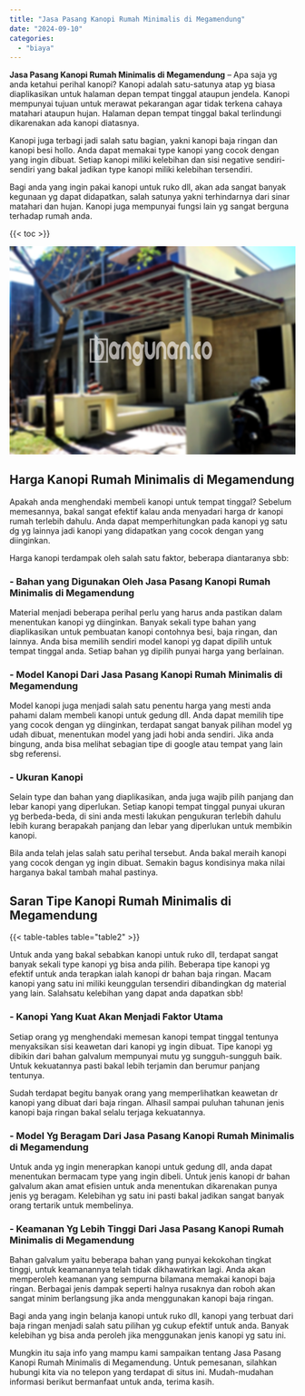 ```yaml
---
title: "Jasa Pasang Kanopi Rumah Minimalis di Megamendung"
date: "2024-09-10"
categories: 
  - "biaya"
---
```


**Jasa Pasang Kanopi Rumah Minimalis di Megamendung** – Apa saja yg anda ketahui perihal kanopi? Kanopi adalah satu-satunya atap yg biasa diaplikasikan untuk halaman depan tempat tinggal ataupun jendela. Kanopi mempunyai tujuan untuk merawat pekarangan agar tidak terkena cahaya matahari ataupun hujan. Halaman depan tempat tinggal bakal terlindungi dikarenakan ada kanopi diatasnya.

Kanopi juga terbagi jadi salah satu bagian, yakni kanopi baja ringan dan kanopi besi hollo. Anda dapat memakai type kanopi yang cocok dengan yang ingin dibuat. Setiap kanopi miliki kelebihan dan sisi negative sendiri-sendiri yang bakal jadikan type kanopi miliki kelebihan tersendiri.

Bagi anda yang ingin pakai kanopi untuk ruko dll, akan ada sangat banyak kegunaan yg dapat didapatkan, salah satunya yakni terhindarnya dari sinar matahari dan hujan. Kanopi juga mempunyai fungsi lain yg sangat berguna terhadap rumah anda.

{{< toc >}}

![Jasa Pasang Kanopi Rumah Minimalis di Megamendung](/images/harga-kanopi-minimalis-11.png)

## Harga Kanopi Rumah Minimalis di Megamendung

Apakah anda menghendaki membeli kanopi untuk tempat tinggal? Sebelum memesannya, bakal sangat efektif kalau anda menyadari harga dr kanopi rumah terlebih dahulu. Anda dapat memperhitungkan pada kanopi yg satu dg yg lainnya jadi kanopi yang didapatkan yang cocok dengan yang diinginkan.

Harga kanopi terdampak oleh salah satu faktor, beberapa diantaranya sbb:

### \- Bahan yang Digunakan Oleh Jasa Pasang Kanopi Rumah Minimalis di Megamendung

Material menjadi beberapa perihal perlu yang harus anda pastikan dalam menentukan kanopi yg diinginkan. Banyak sekali type bahan yang diaplikasikan untuk pembuatan kanopi contohnya besi, baja ringan, dan lainnya. Anda bisa memilih sendiri model kanopi yg dapat dipilih untuk tempat tinggal anda. Setiap bahan yg dipilih punyai harga yang berlainan.

### \- Model Kanopi Dari Jasa Pasang Kanopi Rumah Minimalis di Megamendung

Model kanopi juga menjadi salah satu penentu harga yang mesti anda pahami dalam membeli kanopi untuk gedung dll. Anda dapat memilih tipe yang cocok dengan yg diinginkan, terdapat sangat banyak pilihan model yg udah dibuat, menentukan model yang jadi hobi anda sendiri. Jika anda bingung, anda bisa melihat sebagian tipe di google atau tempat yang lain sbg referensi.

### \- Ukuran Kanopi

Selain type dan bahan yang diaplikasikan, anda juga wajib pilih panjang dan lebar kanopi yang diperlukan. Setiap kanopi tempat tinggal punyai ukuran yg berbeda-beda, di sini anda mesti lakukan pengukuran terlebih dahulu lebih kurang berapakah panjang dan lebar yang diperlukan untuk membikin kanopi.

Bila anda telah jelas salah satu perihal tersebut. Anda bakal meraih kanopi yang cocok dengan yg ingin dibuat. Semakin bagus kondisinya maka nilai harganya bakal tambah mahal pastinya.

## Saran Tipe Kanopi Rumah Minimalis di Megamendung

{{< table-tables table="table2" >}}

Untuk anda yang bakal sebabkan kanopi untuk ruko dll, terdapat sangat banyak sekali type kanopi yg bisa anda pilih. Beberapa tipe kanopi yg efektif untuk anda terapkan ialah kanopi dr bahan baja ringan. Macam kanopi yang satu ini miliki keunggulan tersendiri dibandingkan dg material yang lain. Salahsatu kelebihan yang dapat anda dapatkan sbb!

### \- Kanopi Yang Kuat Akan Menjadi Faktor Utama

Setiap orang yg menghendaki memesan kanopi tempat tinggal tentunya menyaksikan sisi keawetan dari kanopi yg ingin dibuat. Tipe kanopi yg dibikin dari bahan galvalum mempunyai mutu yg sungguh-sungguh baik. Untuk kekuatannya pasti bakal lebih terjamin dan berumur panjang tentunya.

Sudah terdapat begitu banyak orang yang memperlihatkan keawetan dr kanopi yang dibuat dari baja ringan. Alhasil sampai puluhan tahunan jenis kanopi baja ringan bakal selalu terjaga kekuatannya.

### \- Model Yg Beragam Dari Jasa Pasang Kanopi Rumah Minimalis di Megamendung

Untuk anda yg ingin menerapkan kanopi untuk gedung dll, anda dapat menentukan bermacam type yang ingin dibeli. Untuk jenis kanopi dr bahan galvalum akan amat efisien untuk anda menentukan dikarenakan punya jenis yg beragam. Kelebihan yg satu ini pasti bakal jadikan sangat banyak orang tertarik untuk membelinya.

### \- Keamanan Yg Lebih Tinggi Dari Jasa Pasang Kanopi Rumah Minimalis di Megamendung

Bahan galvalum yaitu beberapa bahan yang punyai kekokohan tingkat tinggi, untuk keamanannya telah tidak dikhawatirkan lagi. Anda akan memperoleh keamanan yang sempurna bilamana memakai kanopi baja ringan. Berbagai jenis dampak seperti halnya rusaknya dan roboh akan sangat minim berlangsung jika anda menggunakan kanopi baja ringan.

Bagi anda yang ingin belanja kanopi untuk ruko dll, kanopi yang terbuat dari baja ringan menjadi salah satu pilihan yg cukup efektif untuk anda. Banyak kelebihan yg bisa anda peroleh jika menggunakan jenis kanopi yg satu ini.

Mungkin itu saja info yang mampu kami sampaikan tentang Jasa Pasang Kanopi Rumah Minimalis di Megamendung. Untuk pemesanan, silahkan hubungi kita via no telepon yang terdapat di situs ini. Mudah-mudahan informasi berikut bermanfaat untuk anda, terima kasih.
